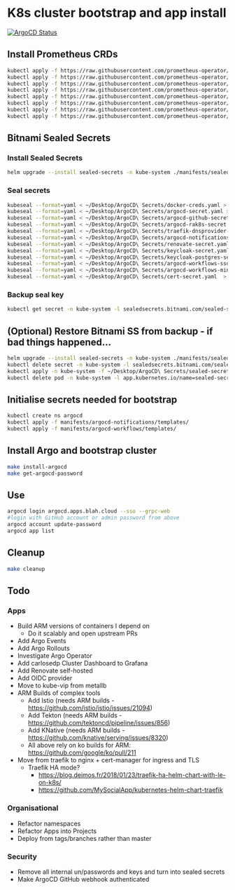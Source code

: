 # K8s cluster bootstrap and app install

[![ArgoCD Status](https://argocd.apps.blah.cloud/api/badge?name=bootstrap&revision=true)](https://argocd.apps.blah.cloud/applications/bootstrap)

## Install Prometheus CRDs

```sh
kubectl apply -f https://raw.githubusercontent.com/prometheus-operator/prometheus-operator/v0.49.0/example/prometheus-operator-crd/monitoring.coreos.com_alertmanagerconfigs.yaml
kubectl apply -f https://raw.githubusercontent.com/prometheus-operator/prometheus-operator/v0.49.0/example/prometheus-operator-crd/monitoring.coreos.com_alertmanagers.yaml
kubectl apply -f https://raw.githubusercontent.com/prometheus-operator/prometheus-operator/v0.49.0/example/prometheus-operator-crd/monitoring.coreos.com_podmonitors.yaml
kubectl apply -f https://raw.githubusercontent.com/prometheus-operator/prometheus-operator/v0.49.0/example/prometheus-operator-crd/monitoring.coreos.com_probes.yaml
kubectl apply -f https://raw.githubusercontent.com/prometheus-operator/prometheus-operator/v0.49.0/example/prometheus-operator-crd/monitoring.coreos.com_prometheuses.yaml
kubectl apply -f https://raw.githubusercontent.com/prometheus-operator/prometheus-operator/v0.49.0/example/prometheus-operator-crd/monitoring.coreos.com_prometheusrules.yaml
kubectl apply -f https://raw.githubusercontent.com/prometheus-operator/prometheus-operator/v0.49.0/example/prometheus-operator-crd/monitoring.coreos.com_servicemonitors.yaml
kubectl apply -f https://raw.githubusercontent.com/prometheus-operator/prometheus-operator/v0.49.0/example/prometheus-operator-crd/monitoring.coreos.com_thanosrulers.yaml
```

## Bitnami Sealed Secrets

### Install Sealed Secrets

```sh
helm upgrade --install sealed-secrets -n kube-system ./manifests/sealed-secrets -f manifests/sealed-secrets/values.yaml
```

### Seal secrets

```sh
kubeseal --format=yaml < ~/Desktop/ArgoCD\ Secrets/docker-creds.yaml > manifests/registry-creds/docker-creds-sealed.yaml
kubeseal --format=yaml < ~/Desktop/ArgoCD\ Secrets/argocd-secret.yaml > manifests/argocd/templates/argocd-sealed-secret.yaml
kubeseal --format=yaml < ~/Desktop/ArgoCD\ Secrets/argocd-github-secret.yaml > manifests/argocd/templates/argocd-github-sealed-secret.yaml
kubeseal --format=yaml < ~/Desktop/ArgoCD\ Secrets/argocd-rak8s-secret.yaml > manifests/argocd/templates/argocd-rak8s-sealed-secret.yaml
kubeseal --format=yaml < ~/Desktop/ArgoCD\ Secrets/traefik-dnsprovider-config.yaml > manifests/traefik/templates/traefik-dnsprovider-config-sealed.yaml
kubeseal --format=yaml < ~/Desktop/ArgoCD\ Secrets/argocd-notifications-secret.yaml > manifests/argocd-notifications/templates/argocd-notifications-secret-sealed.yaml
kubeseal --format=yaml < ~/Desktop/ArgoCD\ Secrets/renovate-secret.yaml > manifests/renovate/templates/renovate-sealed-secret.yaml
kubeseal --format=yaml < ~/Desktop/ArgoCD\ Secrets/keycloak-secret.yaml > manifests/keycloak/templates/keycloak-secret-sealed.yaml
kubeseal --format=yaml < ~/Desktop/ArgoCD\ Secrets/keycloak-postgres-secret.yaml > manifests/keycloak/templates/keycloak-postgres-secret-sealed.yaml
kubeseal --format=yaml < ~/Desktop/ArgoCD\ Secrets/argocd-workflows-sso.yaml  > manifests/argocd-workflows/templates/argo-workflows-sso-sealed.yaml
kubeseal --format=yaml < ~/Desktop/ArgoCD\ Secrets/argocd-workflows-minio.yaml  > manifests/argocd-workflows/templates/argocd-workflows-minio-sealed.yaml
kubeseal --format=yaml < ~/Desktop/ArgoCD\ Secrets/cert-secret.yaml  > manifests/kube-prometheus-stack/templates/cert-secret-sealed.yaml
```

### Backup seal key

```sh
kubectl get secret -n kube-system -l sealedsecrets.bitnami.com/sealed-secrets-key -o yaml > ~/Desktop/ArgoCD\ Secrets/sealed-secrets-master.key
```

## (Optional) Restore Bitnami SS from backup - if bad things happened...

```sh
helm upgrade --install sealed-secrets -n kube-system ./manifests/sealed-secrets -f manifests/sealed-secrets/values.yaml
kubectl delete secret -n kube-system -l sealedsecrets.bitnami.com/sealed-secrets-key=active
kubectl apply -n kube-system -f ~/Desktop/ArgoCD\ Secrets/sealed-secrets-master.key
kubectl delete pod -n kube-system -l app.kubernetes.io/name=sealed-secrets
```

## Initialise secrets needed for bootstrap

```sh
kubectl create ns argocd
kubectl apply -f manifests/argocd-notifications/templates/
kubectl apply -f manifests/argocd-workflows/templates/
```

## Install Argo and bootstrap cluster

```sh
make install-argocd
make get-argocd-password
```

## Use

```sh
argocd login argocd.apps.blah.cloud --sso --grpc-web
#login with GitHub account or admin password from above
argocd account update-password
argocd app list
```

## Cleanup

```sh
make cleanup
```

## Todo

### Apps

* Build ARM versions of containers I depend on
  * Do it scalably and open upstream PRs
* Add Argo Events
* Add Argo Rollouts
* Investigate Argo Operator
* Add carlosedp Cluster Dashboard to Grafana
* Add Renovate self-hosted
* Add OIDC provider
* Move to kube-vip from metallb
* ARM Builds of complex tools
  * Add Istio (needs ARM builds - <https://github.com/istio/istio/issues/21094>)
  * Add Tekton (needs ARM builds - <https://github.com/tektoncd/pipeline/issues/856>)
  * Add KNative (needs ARM builds - <https://github.com/knative/serving/issues/8320>)
  * All above rely on ko builds for ARM: <https://github.com/google/ko/pull/211>
* Move from traefik to nginx + cert-manager for ingress and TLS
  * Traefik HA mode?
    * <https://blog.deimos.fr/2018/01/23/traefik-ha-helm-chart-with-le-on-k8s/>
    * <https://github.com/MySocialApp/kubernetes-helm-chart-traefik>

### Organisational

* Refactor namespaces
* Refactor Apps into Projects
* Deploy from tags/branches rather than master

### Security

* Remove all internal un/passwords and keys and turn into sealed secrets
* Make ArgoCD GitHub webhook authenticated
